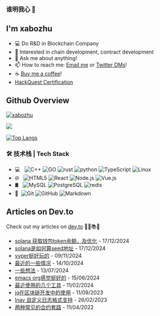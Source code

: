 ### 谁明我心 👋
## I'm xabozhu
- 💻 Do R&D in Blockchain Company
- 🌱 Interested in chain development, contract development
- 💬 Ask me about anything!
- 📫 How to reach me: [Email me](mailto:xabozhu@gmail.com) or [Twitter DMs](https://x.com/jughead1024)!
- ☕ [Buy me a coffee](https://buymeacoffee.com/xabozhu)!
- [HackQuest Certification](https://www.hackquest.io/zh/user/63266)
## Github Overview
<p align="left"> <a href="https://github.com/ryo-ma/github-profile-trophy"><img src="https://github-profile-trophy.vercel.app/?username=xabozhu" alt="xabozhu" /></a> </p>

<img align="left" src="https://github-readme-stats.vercel.app/api/top-langs/?username=xabozhu&layout=compact&show_icons=true&hide_border=true" /> &nbsp;

[![Top Langs](https://github-readme-stats.vercel.app/api?username=xabozhu&show_icons=true&hide_border=true)](https://github.com/anuraghazra/github-readme-stats)



### 🛠 技术栈 | Tech Stack


- 💻 &#160; ![C++](https://img.shields.io/badge/-C++-333333?style=flat&logo=cplusplus&logoColor=FCC624)
![GO](https://img.shields.io/badge/-Go-333333?style=flat&logo=go&logoColor=FCC624)
![rust](https://img.shields.io/badge/-Rust-333333?style=flat&logo=rust&logoColor=FCC624)
![python](https://img.shields.io/badge/-Python-333333?style=flat&logo=python&logoColor=FCC624)
![TypeScript](https://img.shields.io/badge/-TypeScript-333333?style=flat&logo=typeScript&logoColor=FF4800)
![Linux](https://img.shields.io/badge/-Linux-333333?style=flat&logo=Linux&logoColor=FCC624)
- 🌐 &#160; ![HTML5](https://img.shields.io/badge/-HTML5-333333?style=flat&logo=HTML5)
![React](https://img.shields.io/badge/-React-333333?style=flat&logo=react&logoColor=FF4800)
![Node.js](https://img.shields.io/badge/-Node.js-333333?style=flat&logo=node.js)
![Vue.js](https://img.shields.io/badge/-VueJS-333333?style=flat&logo=Vue.js)
- 🛢 &#160; ![MySQL](https://img.shields.io/badge/-MySQL-333333?style=flat&logo=mysql)
![PostgreSQL](https://img.shields.io/badge/-PostgreSQL-333333?style=flat&logo=postgreSQL)
![redis](https://img.shields.io/badge/-Redis-333333?style=flat&logo=redis)
- 🔧 &#160;![Git](https://img.shields.io/badge/-Git-333333?style=flat&logo=git)
![GitHub](https://img.shields.io/badge/-GitHub-333333?style=flat&logo=github)
![Markdown](https://img.shields.io/badge/-Markdown-333333?style=flat&logo=markdown)


## Articles on Dev.to
Check out my articles on [dev.to](https://dev.to/xabozhu) 🔖📖📚🤓

- [solana 获取钱包token余额，及优化](https://dev.to/xiaodao/solana-huo-qu-qian-bao-tokenyu-e-ji-you-hua-3enb) - 17/12/2024
- [solana是如何算seed地址](https://dev.to/xiaodao/solanashi-ru-he-suan-seeddi-zhi-d6p) - 17/12/2024
- [vyper挺好玩的](https://dev.to/xiaodao/vyperting-hao-wan-de-2kok) - 09/11/2024
- [最近的一些情况](https://dev.to/xiaodao/zui-jin-de-xie-qing-kuang-3g04) - 14/10/2024
- [一些想法](https://dev.to/xiaodao/xie-xiang-fa-44mi) - 13/07/2024
- [emacs org感觉挺好的](https://dev.to/xiaodao/emacs-orggan-jue-ting-hao-de-5f50) - 15/06/2024
- [最近使用的几个工具](https://dev.to/xiaodao/zui-jin-shi-yong-de-ji-ge-gong-ju-1o3p) - 11/02/2024
- [jq在区块链开发中的使用](https://dev.to/xiaodao/jqzai-qu-kuai-lian-kai-fa-zhong-de-shi-yong-50kc) - 11/09/2023
- [lnav 自定义日志格式支持](https://dev.to/xiaodao/lnav-zi-ding-yi-ri-zhi-ge-shi-zhi-chi-578) - 26/02/2023
- [两种常见的合约套路](https://dev.to/xiaodao/liang-chong-chang-jian-de-he-yue-tao-lu-3gh1) - 11/04/2022
